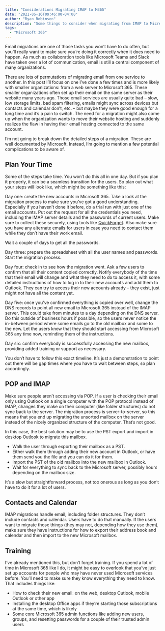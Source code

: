 ```yaml
---
title: "Considerations Migrating IMAP to M365"
date: "2021-06-16T09:46:00-04:00"
author: "Ryan Robinson"
description: "Some things to consider when migrating from IMAP to Microsoft 365."
tags:
  - "Microsoft 365"
---
```


Email migrations are one of those tasks you won’t have to do often, but you’ll really want to make sure you’re doing it correctly when it does need to happen. As much as collaboration tools like Microsoft Teams and Slack have taken over a lot of communication, email is still a central component of many organizations.

There are lots of permutations of migrating email from one service to another. In this post I’ll focus on one I’ve done a few times and is more likely with smaller organizations: from a web server to Microsoft 365. These smaller organizations often set up their email on the same server as their website many years ago. Those email services are usually quite bad – slow, low storage limits, bad spam filtering, emails might sync across devices but contacts and calendar don’t, etc. – but maybe they were good enough for a long time and it’s a pain to switch. The need for a migration might also come up when the organization wants to move their website hosting and suddenly realizes the flaw in having their email hosting connected to the same account.

I’m not going to break down the detailed steps of a migration. These are well documented by Microsoft. Instead, I’m going to mention a few potential complications to be aware of.

## Plan Your Time

Some of the steps take time. You won’t do this all in one day. But if you plan it properly, it can be a seamless transition for the users. So plan out what your steps will look like, which might be something like this:

Day one: create the new accounts in Microsoft 365. Take a look at the migration process to make sure you’ve got a good understanding. Especially if you haven’t done it before, do a trial run with just one of the email accounts. Put out the request for all the credentials you need, including the IMAP server details and the passwords of current users. Make sure to collect these securely, using tools like [QuickForget](https://quickforget.com). Also make sure you have any alternate emails for users in case you need to contact them while they don’t have their work email.

Wait a couple of days to get all the passwords.

Day three: prepare the spreadsheet with all the user names and passwords. Start the migration process.

Day four: check in to see how the migration went. Ask a few users to confirm that all their content copied correctly. Notify everybody of the time that their email will change and what they need to do to access it, with some detailed instructions of how to log in to their new accounts and add them to Outlook. They can try to access their new accounts already – they exist, just might not have all the content yet.

Day five: once you’ve confirmed everything is copied over well, change the DNS records to point all new email to Microsoft 365 instead of the IMAP server. This could take from minutes to a day depending on the DNS server. Do this outside of business hours if possible, so the users never notice the in-between period where some emails go to the old mailbox and some to the new. Let the users know that they should start accessing from Microsoft 365 any time now, reminding them of the instructions.

Day six: confirm everybody is successfully accessing the new mailbox, providing added training or support as necessary.

You don’t have to follow this exact timeline. It’s just a demonstration to point out there will be gap times where you have to wait between steps, so plan accordingly.

## POP and IMAP

Make sure people aren’t accessing via POP. If a user is checking their email only using Outlook on a single computer with the POP protocol instead of IMAP, changes they make on their computer (like folder structures) do not sync back to the server. The migration process is server-to-server, so this means that you end up migrating the unsorted mailbox on the server instead of the nicely organized structure of the computer. That’s not good.

In this case, the best solution may be to use the PST export and import in desktop Outlook to migrate this mailbox.

- Walk the user through exporting their mailbox as a PST.
- Either walk them through adding their new account in Outlook, or have them send you the file and you can do it for them.
- Import the PST of the old mailbox into the new mailbox in Outlook.
- Wait for everything to sync back to the Microsoft server, possibly hours depending on the mailbox size.

It’s a slow but straightforward process, not too onerous as long as you don’t have to do it for a lot of users.

## Contacts and Calendar

IMAP migrations handle email, including folder structures. They don’t include contacts and calendar. Users have to do that manually. If the users want to migrate those things (they may not, depending how they use them), make sure they have instructions for how to export their address book and calendar and then import to the new Microsoft mailbox.

## Training

I’ve already mentioned this, but don’t forget training. If you spend a lot of time in Microsoft 365 like I do, it might be easy to overlook that you’ve just set up accounts for people who may have never used Microsoft services before. You’ll need to make sure they know everything they need to know. That includes things like:

- How to check their new email: on the web, desktop Outlook, mobile Outlook or other app
- Installing the desktop Office apps if they’re starting those subscriptions at the same time, which is likely
- Some core Microsoft 365 admin functions like adding new users, groups, and resetting passwords for a couple of their trusted admin users
